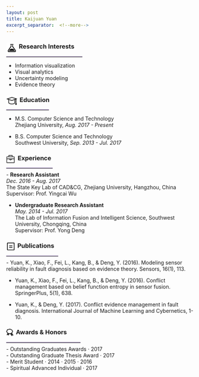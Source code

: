 ```yaml
---
layout: post
title: Kaijuan Yuan
excerpt_separator:  <!--more-->
---
```



<img src="images/interests4.png" width="30" height="30" align="middle" style="float: left; margin-right: 4px; margin-top: .6em"/>

### Research Interests
<hr style="width: 205px; margin-bottom: 15px; margin: 0.5rem 0; border: 0; border-top: .5px solid #987cb9;"/>

- Information visualization<br>
- Visual analytics<br>
- Uncertainty modeling<br>
- Evidence theory<br>
<!-- - Mutli-source information fusion<br>-->

<a name="educate"></a>
<img src="images/education3.png" width="30" height="30" align="middle" style="float: left; margin-right: 6px; margin-top: .5em"/>

### Education
<hr style="width: 115px; margin-bottom: 15px; margin: 0.5rem 0; border: 0; border-top: .5px solid #987cb9;"/>

- <abbr>M.S.</abbr> Computer Science and Technology<br>
  Zhejiang University, <cite>Aug. 2017 - Present</cite><br>
 

- <abbr>B.S.</abbr> Computer Science and Technology<br>
  Southwest University, <cite>Sep. 2013 - Jul. 2017</cite><br>
  



<a name="exper"></a>
<img src="images/experience3.png" width="23" height="23" align="middle" style="float: left; margin-right: 8px; margin-top: .7em"/>

### Experience
<hr style="width: 125px; margin-bottom: 15px; margin: 0.5rem 0; border: 0; border-top: .5px solid #987cb9;"/>
- <strong>Research Assistant</strong><br>
  <cite>Dec. 2016 - Aug. 2017</cite><br>
  The State Key Lab of CAD&CG, Zhejiang University, Hangzhou, China<br>
  Supervisor: Prof. Yingcai Wu


- <strong>Undergraduate Research Assistant</strong><br>
  <cite>May. 2014 - Jul. 2017</cite><br>
  The Lab of Information Fusion and Intelligent Science, Southwest University, Chongqing, China<br>
  Supervisor: Prof. Yong Deng



<a name="public"></a>
<img src="images/publications3.png" width="24" height="24" align="middle" style="float: left; margin-right: 6px; margin-top: .6em"/>

### Publications
<hr style="width: 140px; margin-bottom: 15px; margin: 0.5rem 0; border: 0; border-top: .5px solid #987cb9;"/>
- Yuan, K., Xiao, F., Fei, L., Kang, B., & Deng, Y. (2016). Modeling sensor reliability in fault diagnosis based on evidence theory. Sensors, 16(1), 113.

- Yuan, K., Xiao, F., Fei, L., Kang, B., & Deng, Y. (2016). Conflict management based on belief function entropy in sensor fusion. SpringerPlus, 5(1), 638.

- Yuan, K., & Deng, Y. (2017). Conflict evidence management in fault diagnosis. International Journal of Machine Learning and Cybernetics, 1-10.


<a name="awards"></a>
<img src="images/awards2.png" width="20" height="20" align="middle" style="float: left; margin-right: 6px; margin-top: .7em"/>

### Awards & Honors
<hr style="width: 200px; margin-bottom: 15px; margin: 0.5rem 0; border: 0; border-top: .5px solid #987cb9;"/>
- Outstanding Graduates Awards · 2017<br>
- Outstanding Graduate Thesis Award · 2017<br>
- Merit Student · 2014 · 2015 · 2016<br>
- Spiritual Advanced Individual · 2017

